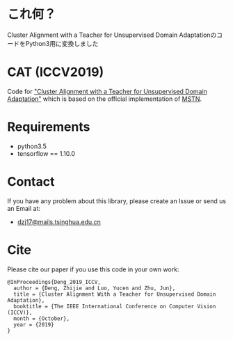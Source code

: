 # これ何？
Cluster Alignment with a Teacher for Unsupervised Domain AdaptationのコードをPython3用に変換しました


# CAT (ICCV2019)
Code for ["Cluster Alignment with a Teacher for Unsupervised Domain Adaptation"](http://openaccess.thecvf.com/content_ICCV_2019/papers/Deng_Cluster_Alignment_With_a_Teacher_for_Unsupervised_Domain_Adaptation_ICCV_2019_paper.pdf) which is based on the official implementation of [MSTN](https://github.com/Mid-Push/Moving-Semantic-Transfer-Network).

# Requirements
- python3.5
- tensorflow == 1.10.0

# Contact
If you have any problem about this library, please create an Issue or send us an Email at:
- dzj17@mails.tsinghua.edu.cn

# Cite
Please cite our paper if you use this code in your own work:
```
@InProceedings{Deng_2019_ICCV,
  author = {Deng, Zhijie and Luo, Yucen and Zhu, Jun},
  title = {Cluster Alignment With a Teacher for Unsupervised Domain Adaptation},
  booktitle = {The IEEE International Conference on Computer Vision (ICCV)},
  month = {October},
  year = {2019}
}
```
